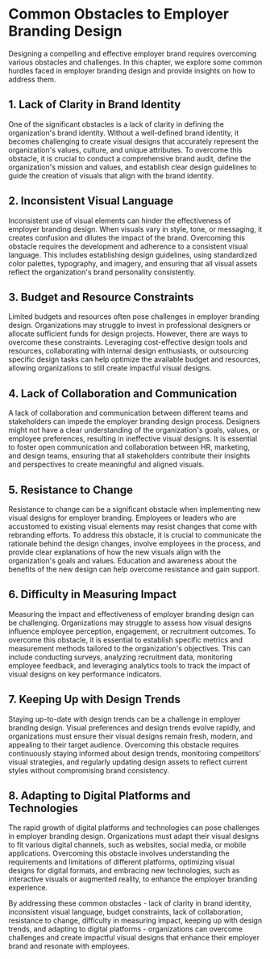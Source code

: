 Common Obstacles to Employer Branding Design
=====================================================

Designing a compelling and effective employer brand requires overcoming various obstacles and challenges. In this chapter, we explore some common hurdles faced in employer branding design and provide insights on how to address them.

1\. **Lack of Clarity in Brand Identity**
----------------------------------------

One of the significant obstacles is a lack of clarity in defining the organization's brand identity. Without a well-defined brand identity, it becomes challenging to create visual designs that accurately represent the organization's values, culture, and unique attributes. To overcome this obstacle, it is crucial to conduct a comprehensive brand audit, define the organization's mission and values, and establish clear design guidelines to guide the creation of visuals that align with the brand identity.

2\. **Inconsistent Visual Language**
-----------------------------------

Inconsistent use of visual elements can hinder the effectiveness of employer branding design. When visuals vary in style, tone, or messaging, it creates confusion and dilutes the impact of the brand. Overcoming this obstacle requires the development and adherence to a consistent visual language. This includes establishing design guidelines, using standardized color palettes, typography, and imagery, and ensuring that all visual assets reflect the organization's brand personality consistently.

3\. **Budget and Resource Constraints**
--------------------------------------

Limited budgets and resources often pose challenges in employer branding design. Organizations may struggle to invest in professional designers or allocate sufficient funds for design projects. However, there are ways to overcome these constraints. Leveraging cost-effective design tools and resources, collaborating with internal design enthusiasts, or outsourcing specific design tasks can help optimize the available budget and resources, allowing organizations to still create impactful visual designs.

4\. **Lack of Collaboration and Communication**
----------------------------------------------

A lack of collaboration and communication between different teams and stakeholders can impede the employer branding design process. Designers might not have a clear understanding of the organization's goals, values, or employee preferences, resulting in ineffective visual designs. It is essential to foster open communication and collaboration between HR, marketing, and design teams, ensuring that all stakeholders contribute their insights and perspectives to create meaningful and aligned visuals.

5\. **Resistance to Change**
---------------------------

Resistance to change can be a significant obstacle when implementing new visual designs for employer branding. Employees or leaders who are accustomed to existing visual elements may resist changes that come with rebranding efforts. To address this obstacle, it is crucial to communicate the rationale behind the design changes, involve employees in the process, and provide clear explanations of how the new visuals align with the organization's goals and values. Education and awareness about the benefits of the new design can help overcome resistance and gain support.

6\. **Difficulty in Measuring Impact**
-------------------------------------

Measuring the impact and effectiveness of employer branding design can be challenging. Organizations may struggle to assess how visual designs influence employee perception, engagement, or recruitment outcomes. To overcome this obstacle, it is essential to establish specific metrics and measurement methods tailored to the organization's objectives. This can include conducting surveys, analyzing recruitment data, monitoring employee feedback, and leveraging analytics tools to track the impact of visual designs on key performance indicators.

7\. **Keeping Up with Design Trends**
------------------------------------

Staying up-to-date with design trends can be a challenge in employer branding design. Visual preferences and design trends evolve rapidly, and organizations must ensure their visual designs remain fresh, modern, and appealing to their target audience. Overcoming this obstacle requires continuously staying informed about design trends, monitoring competitors' visual strategies, and regularly updating design assets to reflect current styles without compromising brand consistency.

8\. **Adapting to Digital Platforms and Technologies**
-----------------------------------------------------

The rapid growth of digital platforms and technologies can pose challenges in employer branding design. Organizations must adapt their visual designs to fit various digital channels, such as websites, social media, or mobile applications. Overcoming this obstacle involves understanding the requirements and limitations of different platforms, optimizing visual designs for digital formats, and embracing new technologies, such as interactive visuals or augmented reality, to enhance the employer branding experience.

By addressing these common obstacles - lack of clarity in brand identity, inconsistent visual language, budget constraints, lack of collaboration, resistance to change, difficulty in measuring impact, keeping up with design trends, and adapting to digital platforms - organizations can overcome challenges and create impactful visual designs that enhance their employer brand and resonate with employees.
